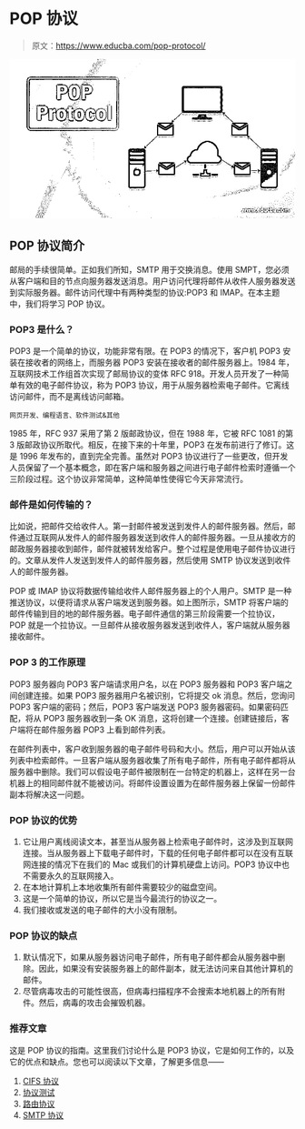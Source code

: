 # POP 协议

> 原文：<https://www.educba.com/pop-protocol/>

![POP Protocol](img/260a4f8368906d7387520c0f9f77eaa8.png)



## POP 协议简介

邮局的手续很简单。正如我们所知，SMTP 用于交换消息。使用 SMPT，您必须从客户端和目的节点向服务器发送消息。用户访问代理将邮件从收件人服务器发送到实际服务器。邮件访问代理中有两种类型的协议:POP3 和 IMAP。在本主题中，我们将学习 POP 协议。

### POP3 是什么？

POP3 是一个简单的协议，功能非常有限。在 POP3 的情况下，客户机 POP3 安装在接收者的网络上，而服务器 POP3 安装在接收者的邮件服务器上。1984 年，互联网技术工作组首次实现了邮局协议的变体 RFC 918。开发人员开发了一种简单有效的电子邮件协议，称为 POP3 协议，用于从服务器检索电子邮件。它离线访问邮件，而不是离线访问邮箱。

<small>网页开发、编程语言、软件测试&其他</small>

1985 年，RFC 937 采用了第 2 版邮政协议，但在 1988 年，它被 RFC 1081 的第 3 版邮政协议所取代。相反，在接下来的十年里，POP3 在发布前进行了修订。这是 1996 年发布的，直到完全完善。虽然对 POP3 协议进行了一些更改，但开发人员保留了一个基本概念，即在客户端和服务器之间进行电子邮件检索时遵循一个三阶段过程。这个协议非常简单，这种简单性使得它今天非常流行。

### 邮件是如何传输的？

比如说，把邮件交给收件人。第一封邮件被发送到发件人的邮件服务器。然后，邮件通过互联网从发件人的邮件服务器发送到收件人的邮件服务器。一旦从接收方的邮政服务器接收到邮件，邮件就被转发给客户。整个过程是使用电子邮件协议进行的。文章从发件人发送到发件人的邮件服务器，然后使用 SMTP 协议发送到收件人的邮件服务器。

POP 或 IMAP 协议将数据传输给收件人邮件服务器上的个人用户。SMTP 是一种推送协议，以便将请求从客户端发送到服务器。如上图所示，SMTP 将客户端的邮件传输到目的地的邮件服务器。电子邮件通信的第三阶段需要一个拉协议，POP 就是一个拉协议。一旦邮件从接收服务器发送到收件人，客户端就从服务器接收邮件。

### POP 3 的工作原理

POP3 服务器向 POP3 客户端请求用户名，以在 POP3 服务器和 POP3 客户端之间创建连接。如果 POP3 服务器用户名被识别，它将提交 ok 消息。然后，您询问 POP3 客户端的密码；然后，POP3 客户端发送 POP3 服务器密码。如果密码匹配，将从 POP3 服务器收到一条 OK 消息，这将创建一个连接。创建链接后，客户端将在邮件服务器 POP3 上看到邮件列表。

在邮件列表中，客户收到服务器的电子邮件号码和大小。然后，用户可以开始从该列表中检索邮件。一旦客户端从服务器收集了所有电子邮件，所有电子邮件都将从服务器中删除。我们可以假设电子邮件被限制在一台特定的机器上，这样在另一台机器上的相同邮件就不能被访问。将邮件设置设置为在邮件服务器上保留一份邮件副本将解决这一问题。

### POP 协议的优势

1.  它让用户离线阅读文本，甚至当从服务器上检索电子邮件时，这涉及到互联网连接。当从服务器上下载电子邮件时，下载的任何电子邮件都可以在没有互联网连接的情况下在我们的 Mac 或我们的计算机硬盘上访问。POP3 协议中也不需要永久的互联网接入。
2.  在本地计算机上本地收集所有邮件需要较少的磁盘空间。
3.  这是一个简单的协议，所以它是当今最流行的协议之一。
4.  我们接收或发送的电子邮件的大小没有限制。

### POP 协议的缺点

1.  默认情况下，如果从服务器访问电子邮件，所有电子邮件都会从服务器中删除。因此，如果没有安装服务器上的邮件副本，就无法访问来自其他计算机的邮件。
2.  尽管病毒攻击的可能性很高，但病毒扫描程序不会搜索本地机器上的所有附件。然后，病毒的攻击会摧毁机器。

### 推荐文章

这是 POP 协议的指南。这里我们讨论什么是 POP3 协议，它是如何工作的，以及它的优点和缺点。您也可以阅读以下文章，了解更多信息——

1.  [CIFS 协议](https://www.educba.com/cifs-protocol/)
2.  [协议测试](https://www.educba.com/protocol-testing/)
3.  [路由协议](https://www.educba.com/routing-protocol/)
4.  [SMTP 协议](https://www.educba.com/smtp-protocol/)






